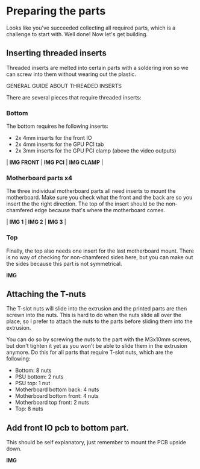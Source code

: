 # Preparing the parts

Looks like you've succeeded collecting all required parts, which is a challenge to start with. Well done! Now let's get building.

## Inserting threaded inserts

Threaded inserts are melted into certain parts with a soldering iron so we can screw into them without wearing out the plastic.

GENERAL GUIDE ABOUT THREADED INSERTS

There are several pieces that require threaded inserts:

### Bottom

The bottom requires he following inserts:

* 2x 4mm inserts for the front IO
* 2x 4mm inserts for the GPU PCI tab
* 2x 3mm inserts for the GPU PCI clamp (above the video outputs)

| **IMG FRONT** | **IMG PCI** | **IMG CLAMP** |

### Motherboard parts x4

The three individual motherboard parts all need inserts to mount the motherboard. Make sure you check what the front and the back are so you insert the the right direction. The top of the insert should be the non-chamfered edge because that's where the motherboard comes.

| **IMG 1** | **IMG 2** | **IMG 3** |

### Top

Finally, the top also needs one insert for the last motherboard mount. There is no way of checking for non-chamfered sides here, but you can make out the sides because this part is not symmetrical.

**IMG**

## Attaching the T-nuts

The T-slot nuts will slide into the extrusion and the printed parts are then screwn into the nuts. This is hard to do when the nuts slide all over the place, so I prefer to attach the nuts to the parts before sliding them into the extrusion.

You can do so by screwing the nuts to the part with the M3x10mm screws, but don't tighten it yet as you won't be able to slide them in the extrusion anymore. Do this for all parts that require T-slot nuts, which are the following:

* Bottom: 8 nuts
* PSU bottom: 2 nuts
* PSU top: 1 nut
* Motherboard bottom back: 4 nuts
* Motherboard bottom front: 4 nuts
* Motherboard top front: 2 nuts
* Top: 8 nuts

## Add front IO pcb to bottom part.

This should be self explanatory, just remember to mount the PCB upside down.

**IMG**
